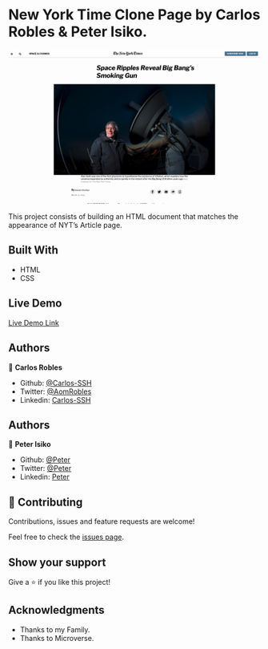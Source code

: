 # New York Time Clone Page by Carlos Robles & Peter Isiko. 

![screenshot](./nyt.jpg)

This project consists of building an HTML document that matches the appearance of NYT’s Article page.

## Built With

- HTML
- CSS

## Live Demo

[Live Demo Link](https://rawcdn.githack.com/carlos-ssh/nyt-clone/2a9951a8bce39969e4e9d7ec10c9247e10c3acc3/index.html)



## Authors

👤 **Carlos Robles**

- Github: [@Carlos-SSH](https://github.com/carlos-ssh) 
- Twitter: [@AomRobles](https://twitter.com/AomRobles) 
- Linkedin: [Carlos-SSH](www.linkedin.com/in/carlos-ssh)


## Authors

👤 **Peter Isiko**

- Github: [@Peter](https://github.com/petersteph88) 
- Twitter: [@Peter](https://twitter.com/) 
- Linkedin: [Peter](www.linkedin.com/in/)



## 🤝 Contributing

Contributions, issues and feature requests are welcome!

Feel free to check the [issues page](issues/).

## Show your support

Give a ⭐️ if you like this project!

## Acknowledgments

- Thanks to my Family.
- Thanks to Microverse.
